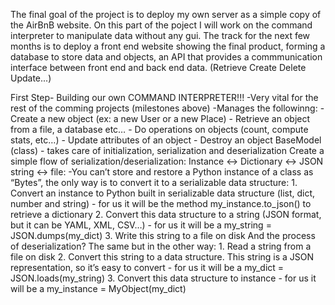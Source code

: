 The final goal of the project is to deploy my own server as a simple copy of the AirBnB website.
On this part of the poject I will work on the command interpreter to manipulate data without any gui.
The track for the next few months is to deploy a front end website showing the final product, forming a database to store data and objects, an API that provides a commmunication interface between front end and back end data. (Retrieve Create Delete Update...)


First Step-
Building our own COMMAND INTERPRETER!!!
	-Very vital for the rest of the comming projects (milestones above)
	-Manages the followinng:
		- Create a new object (ex: a new User or a new Place)
		- Retrieve an object from a file, a database etc…
		- Do operations on objects (count, compute stats, etc…)
		- Update attributes of an object
		- Destroy an object
BaseModel (class) - takes care of initialization,  serialization and deserialization
Create a simple flow of serialization/deserialization: Instance <-> Dictionary <-> JSON string <-> file:
	-You can’t store and restore a Python instance of a class as “Bytes”, the only way is to convert it to a serializable data
	structure:
		1. Convert an instance to Python built in serializable data structure (list, dict, number and string) - for us it will be 		   the method my_instance.to_json() to retrieve a dictionary
		2. Convert this data structure to a string (JSON format, but it can be YAML, XML, CSV…) - for us it will be a my_string = 		   JSON.dumps(my_dict)
		3. Write this string to a file on disk
	And the process of deserialization?
	The same but in the other way:
		1. Read a string from a file on disk
		2. Convert this string to a data structure. This string is a JSON representation, so it’s easy to convert - for us it will 		   be a my_dict = JSON.loads(my_string)
		3. Convert this data structure to instance - for us it will be a my_instance = MyObject(my_dict) 

